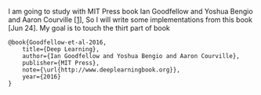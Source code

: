 I am going to study with MIT Press book Ian Goodfellow and Yoshua Bengio and Aaron Courville [[1](https://www.deeplearningbook.org)], So I will write some implementations from this book [Jun 24].
My goal is to touch the thirt part of book

```
@book{Goodfellow-et-al-2016,
    title={Deep Learning},
    author={Ian Goodfellow and Yoshua Bengio and Aaron Courville},
    publisher={MIT Press},
    note={\url{http://www.deeplearningbook.org}},
    year={2016}
}
```
